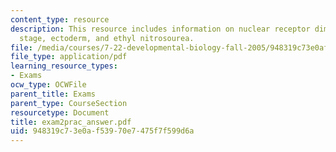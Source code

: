 ```yaml
---
content_type: resource
description: This resource includes information on nuclear receptor dimer, gastrula
  stage, ectoderm, and ethyl nitrosourea.
file: /media/courses/7-22-developmental-biology-fall-2005/948319c73e0af53970e7475f7f599d6a_exam2prac_answer.pdf
file_type: application/pdf
learning_resource_types:
- Exams
ocw_type: OCWFile
parent_title: Exams
parent_type: CourseSection
resourcetype: Document
title: exam2prac_answer.pdf
uid: 948319c7-3e0a-f539-70e7-475f7f599d6a
---
```

